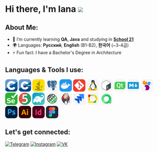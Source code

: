 # Hi there, I'm Iana <img src="https://media.giphy.com/media/mGcNjsfWAjY5AEZNw6/giphy.gif" width="50">

## About Me:

- 🌱 I’m currently learning **QA, Java** and studying in [**School 21**](https://21-school.ru/)
- 🌍 Languages: **Русский**, **English** (B1-B2),  **한국어** (~3-4급)
- ⚡ Fun fact: I have a Bachelor's Degree in Architecture


## Languages & Tools I use:
<a href="https://www.cprogramming.com"><img src="icons/c.svg" title="C" alt="C" width="40" height="40"/></a>
<a href="https://isocpp.org"><img src="icons/cpp.svg" title="CPP" alt="CPP" width="40" height="40"/></a>
<a href="https://www.java.com"><img src="icons/java.svg" title="Java" alt="Java" width="40" height="40"/></a>
<a href="https://www.postgresql.org"><img src="icons/postgreSQL.svg" title="PostgreSQL" alt="PostgreSQL" width="40" height="40"/></a>
<a href="https://www.docker.com"><img src="icons/docker.svg" title="Docker" alt="Docker" width="40" height="40"/></a>
<a href="https://git-scm.com"><img src="icons/git.svg" title="Git" alt="Git" width="40" height="40"/></a>
<a href="https://git.kernel.org/pub/scm/linux/kernel/git/torvalds/linux.git"><img src="icons/linux.svg" title="Linux" alt="Linux" width="40" height="40"/></a>
<a href="https://www.gnu.org/software/bash"><img src="icons/bash.svg" title="Bash" alt="Bash" width="40" height="40"/></a>
<a href="https://www.qt.io"><img src="icons/qt.svg" title="QT" alt="QT" width="40" height="40"/></a>
<a href="https://www.markdownguide.org"><img src="icons/md.svg" title="Markdown" alt="Markdown" width="40" height="40"/></a>
<a href="https://selenide.org"><img src="icons/selenide.svg" title="Selenide" alt="Selenide" width="40" height="40"/></a>
<a href="https://www.selenium.dev"><img src="icons/selenuim.svg" title="Selenium" alt="Selenium" width="40" height="40"/></a>
<a href="https://junit.org/junit5"><img src="icons/junit5.svg" title="JUnit5" alt="JUnit5" width="40" height="40"/></a>
<a href="https://gradle.org"><img src="icons/gradle.svg" title="Gradle" alt="Gradle" width="40" height="40"/></a>
<a href="https://rest-assured.io"><img src="icons/rest_assured.svg" title="REST Assured" alt="REST Assured" width="40" height="40"/></a>
<a href="https://www.jenkins.io"><img src="icons/jenkins.svg" title="Jenkins" alt="Jenkins" width="40" height="40"/></a>
<a href="https://www.atlassian.com/software/jira"><img src="icons/jira.svg" title="Jira" alt="Jira" width="40" height="40"/></a>
<a href="https://qameta.io/allure-report"><img src="icons/allure_report.svg" title="Allure Report" alt="Allure Report" width="40" height="40"/></a>
<a href="https://qameta.io"><img src="icons/allure_testops.svg" title="Allure Testops" alt="REST Assured" width="40" height="40"/></a><br>
<a href="https://www.adobe.com/products/photoshop.html"><img src="icons/ps.svg" title="Photoshop" alt="Photoshop" width="40" height="40"/></a>
<a href="https://www.adobe.com/products/illustrator.html"><img src="icons/ai.svg" title="Illustrator" alt="Illustrator" width="40" height="40"/></a>
<a href="https://www.adobe.com/products/indesign.html"><img src="icons/id.svg" title="InDesign" alt="InDesign" width="40" height="40"/></a>
<a href="https://www.figma.com"><img src="icons/figma.svg" title="Figma" alt="Figma" width="40" height="40"/></a>

## Let's get connected:
[![Telegram](https://img.shields.io/badge/@gloomyjana-26A5E4?style=flat&logo=telegram&logoColor=white)](https://t.me/gloomyjana)
[![Instagram](https://img.shields.io/badge/@gl8myana-E4405F?style=flat&logo=instagram&logoColor=white)](https://www.instagram.com/gl8myana)
[![VK](https://img.shields.io/badge/@akchur1na-0077FF?style=flat&logo=vk&logoColor=white)](https://vk.com/akchur1na)
